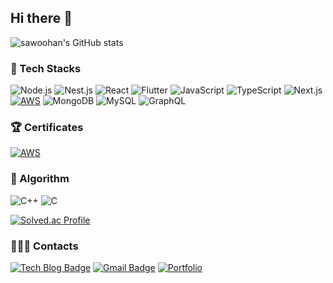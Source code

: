 ## Hi there 👋

![sawoohan's GitHub stats](https://github-readme-stats.vercel.app/api?username=saewoohan&show_icons=true&count_private=true&theme=radical)

### 🔭 Tech Stacks
  
![Node.js](https://img.shields.io/badge/Node.js-339933.svg?&style=for-the-badge&logo=Node.js&logoColor=white)
![Nest.js](https://img.shields.io/badge/nest.js-E0234E.svg?&style=for-the-badge&logo=nestjs&logoColor=white)
![React](https://img.shields.io/badge/React-61DAFB.svg?&style=for-the-badge&logo=React&logoColor=white)
![Flutter](https://img.shields.io/badge/Flutter-02569B.svg?&style=for-the-badge&logo=Flutter&logoColor=white)
![JavaScript](https://img.shields.io/badge/JavaScript-F7DF1E.svg?&style=for-the-badge&logo=JavaScript&logoColor=white)
![TypeScript](https://img.shields.io/badge/TypeScript-3178C6.svg?&style=for-the-badge&logo=TypeScript&logoColor=white)
![Next.js](https://img.shields.io/badge/Next.js-E0234E.svg?&style=for-the-badge&logo=Next.js&logoColor=white)
[![AWS](https://img.shields.io/badge/AWS-232F3E?style=for-the-badge&logo=amazonwebservices&logoColor=white)](https://www.credly.com/badges/9e90716e-eafd-44ef-98f2-23b195da1514/public_url)
![MongoDB](https://img.shields.io/badge/-MongoDB-13aa52?style=for-the-badge&logo=mongodb&logoColor=white)
![MySQL](https://img.shields.io/badge/MySQL-4479A1?style=for-the-badge&logo=mysql&logoColor=white)
![GraphQL](https://img.shields.io/badge/GraphQL-E10098?style=for-the-badge&logo=GraphQL&logoColor=white)

### 🏆 Certificates

[![AWS](https://img.shields.io/badge/AWS-232F3E?style=for-the-badge&logo=amazonwebservices&logoColor=white)](https://www.credly.com/badges/9e90716e-eafd-44ef-98f2-23b195da1514/public_url)

### 👀 Algorithm

![C++](https://img.shields.io/badge/C++-00599C.svg?&style=for-the-badge&logo=C++&logoColor=white)
![C](https://img.shields.io/badge/C-A8B9CC.svg?&style=for-the-badge&logo=C&logoColor=white)

[![Solved.ac Profile](http://mazassumnida.wtf/api/v2/generate_badge?boj=saewoohan)](https://solved.ac/saewoohan/)

### 🧑🏻‍💻 Contacts
[![Tech Blog Badge](http://img.shields.io/badge/-Velog-white?&style=for-the-badge&logo=Velog&link=https://velog.io/@saewoohan/)](https://velog.io/@saewoohan)
[![Gmail Badge](https://img.shields.io/badge/Gmail-d14836?&style=for-the-badge&logo=Gmail&logoColor=white&link=mailto:hso2341@hanyang.ac.kr)](mailto:hso2341@hanyang.ac.kr)
[![Portfolio](https://img.shields.io/badge/Portfolio-1E90FF.svg?&style=for-the-badge&logo=homepage&logoColor=white&link=https://www.saewoohan.site/)](https://www.saewoohan.site/)
